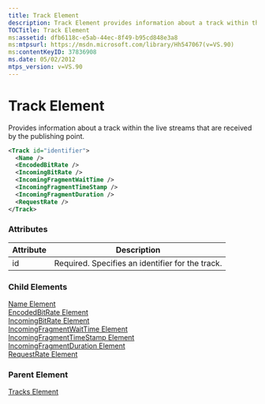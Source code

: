 ```yaml
---
title: Track Element
description: Track Element provides information about a track within the live streams that are received by the publishing point.
TOCTitle: Track Element
ms:assetid: dfb6118c-e5ab-44ec-8f49-b95cd848e3a8
ms:mtpsurl: https://msdn.microsoft.com/library/Hh547067(v=VS.90)
ms:contentKeyID: 37836908
ms.date: 05/02/2012
mtps_version: v=VS.90
---
```


# Track Element

Provides information about a track within the live streams that are received by the publishing point.

```xml
<Track id="identifier">
  <Name />
  <EncodedBitRate />
  <IncomingBitRate />
  <IncomingFragmentWaitTime />
  <IncomingFragmentTimeStamp />
  <IncomingFragmentDuration />
  <RequestRate />
</Track>
```

### Attributes

|Attribute|Description|
|--- |--- |
|id|Required. Specifies an identifier for the track.|

### Child Elements

[Name Element](name-element.md)  
[EncodedBitRate Element](encodedbitrate-element.md)  
[IncomingBitRate Element](incomingbitrate-element.md)  
[IncomingFragmentWaitTime Element](incomingfragmentwaittime-element.md)  
[IncomingFragmentTimeStamp Element](incomingfragmenttimestamp-element.md)  
[IncomingFragmentDuration Element](incomingfragmentduration-element.md)  
[RequestRate Element](requestrate-element.md)

### Parent Element

[Tracks Element](tracks-element.md)

